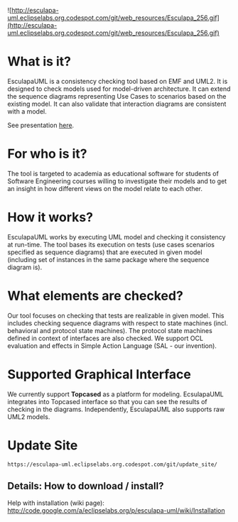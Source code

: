 ![http://esculapa-uml.eclipselabs.org.codespot.com/git/web_resources/Esculapa_256.gif](http://esculapa-uml.eclipselabs.org.codespot.com/git/web_resources/Esculapa_256.gif)
# What is it? #
EsculapaUML is a consistency checking tool based on EMF and UML2. It is designed to check models used for model-driven architecture. It can extend the sequence diagrams representing Use Cases to scenarios based on the existing model. It can also validate that interaction diagrams are consistent with a model.

See presentation [here](http://docs.google.com/viewer?url=http%3A%2F%2Fesculapa-uml.eclipselabs.org.codespot.com%2Fgit%2Fweb_resources%2Fpresentation.pdf).

# For who is it? #
The tool is targeted to academia as educational software for students of Software Engineering courses willing to investigate their models and to get an insight in how different views on the model relate to each other.

# How it works? #
EsculapaUML works by executing UML model and checking it consistency at run-time. The tool bases its execution on tests (use cases scenarios specified as sequence diagrams) that are executed in given model (including set of instances in the same package where the sequence diagram is).

# What elements are checked? #
Our tool focuses on checking that tests are realizable in given model. This includes checking sequence diagrams with respect to state machines (incl. behavioral and protocol state machines). The protocol state machines defined in context of interfaces are also checked. We support OCL evaluation and effects in Simple Action Language (SAL - our invention).

# Supported Graphical Interface #
We currently support **Topcased** as a platform for modeling. EcsulapaUML integrates into Topcased interface so that you can see the results of checking in the diagrams. Independently, EsculapaUML also supports raw UML2 models.

# Update Site #
`https://esculapa-uml.eclipselabs.org.codespot.com/git/update_site/`

## Details: How to download / install? ##

Help with installation (wiki page): http://code.google.com/a/eclipselabs.org/p/esculapa-uml/wiki/Installation